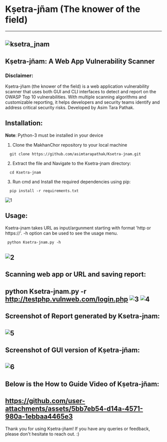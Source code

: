 # Kṣetra-jñam (The knower of the field)

---
![ksetra_jnam](https://github.com/user-attachments/assets/e36088ca-7182-4e45-acc7-67004e419531)
---
## Kṣetra-jñam: A Web App Vulnerability Scanner

### Disclaimer:

Kṣetra-jñam (the knower of the field) is a web application vulnerability scanner that uses both GUI and CLI interfaces to detect and report on the OWASP Top 10 vulnerabilities. With multiple scanning algorithms and customizable reporting, it helps developers and security teams identify and address critical security risks. Developed by Asim Tara Pathak.

## Installation:

**Note**: Python-3 must be installed in your device

1. Clone the MakhanChor repository to your local machine
```
  git clone https://github.com/asimtarapathak/Ksetra-jnam.git 
```
2. Extract the file and Navigate to the Ksetra-jnam directory:
```
  cd Ksetra-jnam
```
3. Run cmd and Install the required dependencies using pip:
```
  pip install -r requirements.txt
```
![1](https://github.com/user-attachments/assets/e44c7add-e230-4b56-bce6-98e8190a447f)


## Usage:

Ksetra-jnam takes URL as input/argunment starting with format 'http or https://'. -h option can be used to see the usage menu.
```
 python Ksetra-jnam.py -h
```

![2](https://github.com/user-attachments/assets/e3b17c56-ae8e-4073-8235-b5a97f5f173e)
---

Scanning web app or URL and saving report:
---
  python Ksetra-jnam.py -r http://testphp.vulnweb.com/login.php
![3](https://github.com/user-attachments/assets/4181aa96-275d-4929-b4e4-12a0c31bf841)
![4](https://github.com/user-attachments/assets/32c3a14b-43f8-422d-99a0-6506a028c1ac)
---

Screenshot of Report generated by Ksetra-jnam:
---
![5](https://github.com/user-attachments/assets/ec9a30a9-7353-4ae7-9f95-293d56d9463b)
---

**Screenshot of GUI version of Kṣetra-jñam:**
---
![6](https://github.com/user-attachments/assets/bab5211d-c5cd-4f85-8802-39a8e41c08c4)
---


**Below is the How to Guide Video of Kṣetra-jñam:**
---
https://github.com/user-attachments/assets/5bb7eb54-d14a-4571-980a-1ebbaa4465e3
---

Thank you for using Kṣetra-jñam! If you have any queries or feedback, please don't hesitate to reach out. :)

